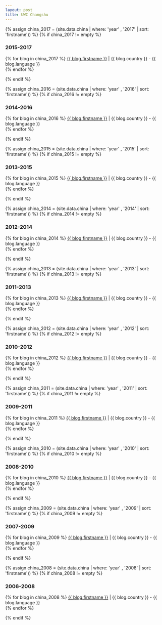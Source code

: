 ```yaml
---
layout: post
title: UWC Changshu
---
```


{% assign china_2017 = (site.data.china | where: 'year' , '2017' | sort: 'firstname')) %}
{% if china_2017 != empty %}
<h3>2015-2017</h3>
  <p>
    {% for blog in china_2017 %}
        <a href="http://{{ blog.link }}" target="_blank">{{ blog.firstname }}</a> | {{ blog.country }} - {{ blog.language }}<br>
    {% endfor %}
  </p>
{% endif %}

{% assign china_2016 = (site.data.china | where: 'year' , '2016' | sort: 'firstname')) %}
{% if china_2016 != empty %}
<h3>2014-2016</h3>
  <p>
    {% for blog in china_2016 %}
        <a href="http://{{ blog.link }}" target="_blank">{{ blog.firstname }}</a> | {{ blog.country }} - {{ blog.language }}<br>
    {% endfor %}
  </p>
{% endif %}

{% assign china_2015 = (site.data.china | where: 'year' , '2015' | sort: 'firstname')) %}
{% if china_2015 != empty %}
<h3>2013-2015</h3>
  <p>
    {% for blog in china_2015 %}
        <a href="http://{{ blog.link }}" target="_blank">{{ blog.firstname }}</a> | {{ blog.country }} - {{ blog.language }}<br>
    {% endfor %}
  </p>
{% endif %}

{% assign china_2014 = (site.data.china | where: 'year' , '2014' | sort: 'firstname')) %}
{% if china_2014 != empty %}
<h3>2012-2014</h3>
  <p>
    {% for blog in china_2014 %}
        <a href="http://{{ blog.link }}" target="_blank">{{ blog.firstname }}</a> | {{ blog.country }} - {{ blog.language }}<br>
    {% endfor %}
  </p>
{% endif %}

{% assign china_2013 = (site.data.china | where: 'year' , '2013' | sort: 'firstname')) %}
{% if china_2013 != empty %}
<h3>2011-2013</h3>
  <p>
    {% for blog in china_2013 %}
        <a href="http://{{ blog.link }}" target="_blank">{{ blog.firstname }}</a> | {{ blog.country }} - {{ blog.language }}<br>
    {% endfor %}
  </p>
{% endif %}

{% assign china_2012 = (site.data.china | where: 'year' , '2012' | sort: 'firstname')) %}
{% if china_2012 != empty %}
<h3>2010-2012</h3>
  <p>
    {% for blog in china_2012 %}
        <a href="http://{{ blog.link }}" target="_blank">{{ blog.firstname }}</a> | {{ blog.country }} - {{ blog.language }}<br>
    {% endfor %}
  </p>
{% endif %}

{% assign china_2011 = (site.data.china | where: 'year' , '2011' | sort: 'firstname')) %}
{% if china_2011 != empty %}
<h3>2009-2011</h3>
  <p>
    {% for blog in china_2011 %}
        <a href="http://{{ blog.link }}" target="_blank">{{ blog.firstname }}</a> | {{ blog.country }} - {{ blog.language }}<br>
    {% endfor %}
  </p>
{% endif %}

{% assign china_2010 = (site.data.china | where: 'year' , '2010' | sort: 'firstname')) %}
{% if china_2010 != empty %}
<h3>2008-2010</h3>
  <p>
    {% for blog in china_2010 %}
        <a href="http://{{ blog.link }}" target="_blank">{{ blog.firstname }}</a> | {{ blog.country }} - {{ blog.language }}<br>
    {% endfor %}
  </p>
{% endif %}

{% assign china_2009 = (site.data.china | where: 'year' , '2009' | sort: 'firstname')) %}
{% if china_2009 != empty %}
<h3>2007-2009</h3>
  <p>
    {% for blog in china_2009 %}
        <a href="http://{{ blog.link }}" target="_blank">{{ blog.firstname }}</a> | {{ blog.country }} - {{ blog.language }}<br>
    {% endfor %}
  </p>
{% endif %}

{% assign china_2008 = (site.data.china | where: 'year' , '2008' | sort: 'firstname')) %}
{% if china_2008 != empty %}
<h3>2006-2008</h3>
  <p>
    {% for blog in china_2008 %}
        <a href="http://{{ blog.link }}" target="_blank">{{ blog.firstname }}</a> | {{ blog.country }} - {{ blog.language }}<br>
    {% endfor %}
  </p>
{% endif %}